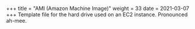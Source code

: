 +++
title = "AMI (Amazon Machine Image)"
weight = 33
date = 2021-03-07
+++
Template file for the hard drive used on an EC2 instance. Pronounced ah-mee.

